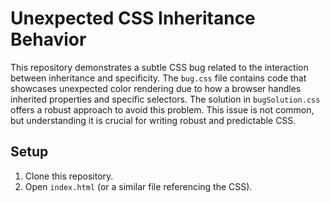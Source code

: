 # Unexpected CSS Inheritance Behavior

This repository demonstrates a subtle CSS bug related to the interaction between inheritance and specificity.  The `bug.css` file contains code that showcases unexpected color rendering due to how a browser handles inherited properties and specific selectors. The solution in `bugSolution.css` offers a robust approach to avoid this problem.  This issue is not common, but understanding it is crucial for writing robust and predictable CSS.

## Setup

1. Clone this repository.
2. Open `index.html` (or a similar file referencing the CSS).
